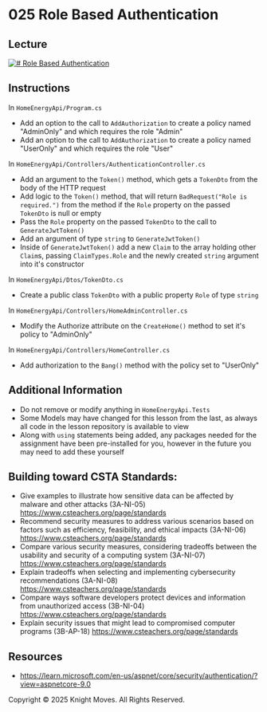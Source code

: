 # 025 Role Based Authentication

## Lecture

[![# Role Based Authentication](https://img.youtube.com/vi/RTUTtORZ8nM/0.jpg)](https://www.youtube.com/watch?v=RTUTtORZ8nM)

## Instructions

In `HomeEnergyApi/Program.cs`
- Add an option to the call to `AddAuthorization` to create a policy named "AdminOnly" and which requires the role "Admin"
- Add an option to the call to `AddAuthorization` to create a policy named "UserOnly" and which requires the role "User"

In `HomeEnergyApi/Controllers/AuthenticationController.cs`
- Add an argument to the `Token()` method, which gets a `TokenDto` from the body of the HTTP request
- Add logic to the `Token()` method, that will return `BadRequest("Role is required.")` from the method if the `Role` property on the passed `TokenDto` is null or empty
- Pass the `Role` property on the passed `TokenDto` to the call to `GenerateJwtToken()`
- Add an argument of type `string` to `GenerateJwtToken()`
- Inside of `GenerateJwtToken()` add a new `Claim` to the array holding other `Claim`s, passing `ClaimTypes.Role` and the newly created `string` argument into it's constructor

In `HomeEnergyApi/Dtos/TokenDto.cs`
- Create a public class `TokenDto` with a public property `Role` of type `string`

In `HomeEnergyApi/Controllers/HomeAdminController.cs`
- Modify the Authorize attribute on the `CreateHome()` method to set it's policy to "AdminOnly"

In `HomeEnergyApi/Controllers/HomeController.cs`
- Add authorization to the `Bang()` method with the policy set to "UserOnly"


## Additional Information
- Do not remove or modify anything in `HomeEnergyApi.Tests`
- Some Models may have changed for this lesson from the last, as always all code in the lesson repository is available to view
- Along with `using` statements being added, any packages needed for the assignment have been pre-installed for you, however in the future you may need to add these yourself

## Building toward CSTA Standards:
- Give examples to illustrate how sensitive data can be affected by malware and other attacks (3A-NI-05) https://www.csteachers.org/page/standards
- Recommend security measures to address various scenarios based on factors such as efficiency, feasibility, and ethical impacts (3A-NI-06) https://www.csteachers.org/page/standards
- Compare various security measures, considering tradeoffs between the usability and security of a computing system (3A-NI-07) https://www.csteachers.org/page/standards
- Explain tradeoffs when selecting and implementing cybersecurity recommendations (3A-NI-08) https://www.csteachers.org/page/standards
- Compare ways software developers protect devices and information from unauthorized access (3B-NI-04) https://www.csteachers.org/page/standards
- Explain security issues that might lead to compromised computer programs (3B-AP-18) https://www.csteachers.org/page/standards

## Resources
- https://learn.microsoft.com/en-us/aspnet/core/security/authentication/?view=aspnetcore-9.0

Copyright &copy; 2025 Knight Moves. All Rights Reserved.
